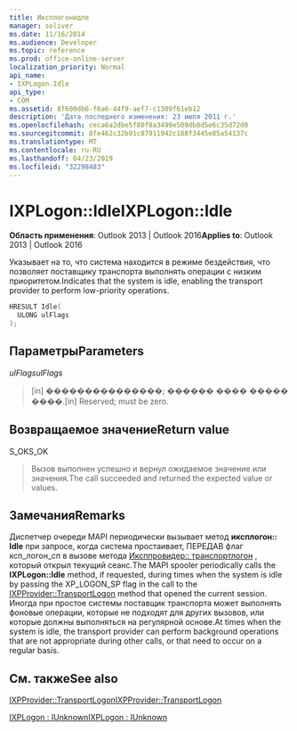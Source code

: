 ```yaml
---
title: Иксплогонидле
manager: soliver
ms.date: 11/16/2014
ms.audience: Developer
ms.topic: reference
ms.prod: office-online-server
localization_priority: Normal
api_name:
- IXPLogon.Idle
api_type:
- COM
ms.assetid: 8f600db6-f6a6-44f9-aef7-c1309f61eb12
description: 'Дата последнего изменения: 23 июля 2011 г.'
ms.openlocfilehash: ceca6a2dbe5f80f8a3499e509db8d5e6c35d72d0
ms.sourcegitcommit: 8fe462c32b91c87911942c188f3445e85a54137c
ms.translationtype: MT
ms.contentlocale: ru-RU
ms.lasthandoff: 04/23/2019
ms.locfileid: "32298483"
---
```

# <a name="ixplogonidle"></a><span data-ttu-id="79b9f-103">IXPLogon::Idle</span><span class="sxs-lookup"><span data-stu-id="79b9f-103">IXPLogon::Idle</span></span>

  
  
<span data-ttu-id="79b9f-104">**Область применения**: Outlook 2013 | Outlook 2016</span><span class="sxs-lookup"><span data-stu-id="79b9f-104">**Applies to**: Outlook 2013 | Outlook 2016</span></span> 
  
<span data-ttu-id="79b9f-105">Указывает на то, что система находится в режиме бездействия, что позволяет поставщику транспорта выполнять операции с низким приоритетом.</span><span class="sxs-lookup"><span data-stu-id="79b9f-105">Indicates that the system is idle, enabling the transport provider to perform low-priority operations.</span></span>
  
```cpp
HRESULT Idle(
  ULONG ulFlags
);
```

## <a name="parameters"></a><span data-ttu-id="79b9f-106">Параметры</span><span class="sxs-lookup"><span data-stu-id="79b9f-106">Parameters</span></span>

 <span data-ttu-id="79b9f-107">_ulFlags_</span><span class="sxs-lookup"><span data-stu-id="79b9f-107">_ulFlags_</span></span>
  
> <span data-ttu-id="79b9f-108">[in] ���������������; ������ ���� ����� ����.</span><span class="sxs-lookup"><span data-stu-id="79b9f-108">[in] Reserved; must be zero.</span></span>
    
## <a name="return-value"></a><span data-ttu-id="79b9f-109">Возвращаемое значение</span><span class="sxs-lookup"><span data-stu-id="79b9f-109">Return value</span></span>

<span data-ttu-id="79b9f-110">S_OK</span><span class="sxs-lookup"><span data-stu-id="79b9f-110">S_OK</span></span> 
  
> <span data-ttu-id="79b9f-111">Вызов выполнен успешно и вернул ожидаемое значение или значения.</span><span class="sxs-lookup"><span data-stu-id="79b9f-111">The call succeeded and returned the expected value or values.</span></span>
    
## <a name="remarks"></a><span data-ttu-id="79b9f-112">Замечания</span><span class="sxs-lookup"><span data-stu-id="79b9f-112">Remarks</span></span>

<span data-ttu-id="79b9f-113">Диспетчер очереди MAPI периодически вызывает метод **иксплогон:: Idle** при запросе, когда система простаивает, ПЕРЕДАВ флаг ксп_логон_сп в вызове метода [Иксппровидер:: транспортлогон](ixpprovider-transportlogon.md) , который открыл текущий сеанс.</span><span class="sxs-lookup"><span data-stu-id="79b9f-113">The MAPI spooler periodically calls the **IXPLogon::Idle** method, if requested, during times when the system is idle by passing the XP_LOGON_SP flag in the call to the [IXPProvider::TransportLogon](ixpprovider-transportlogon.md) method that opened the current session.</span></span> <span data-ttu-id="79b9f-114">Иногда при простое системы поставщик транспорта может выполнять фоновые операции, которые не подходят для других вызовов, или которые должны выполняться на регулярной основе.</span><span class="sxs-lookup"><span data-stu-id="79b9f-114">At times when the system is idle, the transport provider can perform background operations that are not appropriate during other calls, or that need to occur on a regular basis.</span></span> 
  
## <a name="see-also"></a><span data-ttu-id="79b9f-115">См. также</span><span class="sxs-lookup"><span data-stu-id="79b9f-115">See also</span></span>



[<span data-ttu-id="79b9f-116">IXPProvider::TransportLogon</span><span class="sxs-lookup"><span data-stu-id="79b9f-116">IXPProvider::TransportLogon</span></span>](ixpprovider-transportlogon.md)
  
[<span data-ttu-id="79b9f-117">IXPLogon : IUnknown</span><span class="sxs-lookup"><span data-stu-id="79b9f-117">IXPLogon : IUnknown</span></span>](ixplogoniunknown.md)

